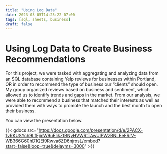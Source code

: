 ```yaml
---
title: "Using Log Data"
date: 2023-03-05T14:25:22-07:00
tags: [sql, sheets, business]
draft: false
---
```

# Using Log Data to Create Business Recommendations

For this project, we were tasked with aggregating and analyzing data from an SQL database containing Yelp reviews for businesses within Portland, OR in order to recommend the type of business our “clients” should open. My group organized reviews based on business and sentiment, which allowed us to identify trends and gaps in the market. From our analysis, we were able to recommend a business that matched their interests as well as provided them with ways to promote the launch and the best month to open their business.

You can view the presentation below.

{{< gdocs src="https://docs.google.com/presentation/d/e/2PACX-1vRKUSYch9LfEjjnW9uEIikZtBNyHVWRtTAwUlPWzBNLEeFRrV-WB366G60hD1QEI9Rwva6ZD6njrxsL/embed?start=false&loop=true&delayms=3000" >}}



